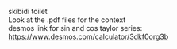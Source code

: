 skibidi toilet
<br>
Look at the .pdf files for the context
<br>
desmos link for sin and cos taylor series: https://www.desmos.com/calculator/3dkf0org3b
